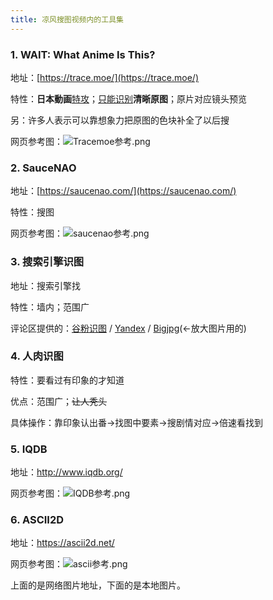 ```yaml
---
title: 凉风搜图视频内的工具集
---
```


### 1. WAIT: What Anime Is This?

地址：[https://trace.moe/](https://trace.moe/)

特性：**日本動画**<u>特攻</u>；<u>只能识别</u>**清晰原图**；原片对应镜头预览

另：许多人表示可以靠想象力把原图的色块补全了以后搜

网页参考图：![Tracemoe参考.png](https://i.loli.net/2020/03/10/LjFNydnYuTDz6Sc.png)



### 2. SauceNAO

地址：[https://saucenao.com/](https://saucenao.com/)

特性：搜图

网页参考图：![saucenao参考.png](https://i.loli.net/2020/03/10/ErpKJZlRewCvdG6.png)



### 3. 搜索引擎识图

地址：搜索引擎找

特性：墙内；范围广

评论区提供的：[谷粉识图](https://gfsoso.fcczp.com/image.html)	/	[Yandex](https://yandex.com/images/)	/	[Bigjpg](https://bigjpg.com/)(←放大图片用的)



### 4. 人肉识图

特性：要看过有印象的才知道

优点：范围广；~~让人秃头~~

具体操作：靠印象认出番→找图中要素→搜剧情对应→倍速看找到



### 5. IQDB

地址：http://www.iqdb.org/

网页参考图：![IQDB参考.png](https://i.loli.net/2020/03/10/bHWPylhkn5XJoZ8.png)



### 6. ASCII2D

地址：https://ascii2d.net/

网页参考图：![ascii参考.png](https://i.loli.net/2020/03/10/AvgMtTelI3chi5V.png)

上面的是网络图片地址，下面的是本地图片。